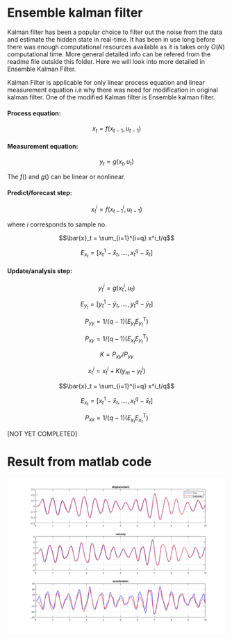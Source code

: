 # Ensemble kalman filter

Kalman filter has been a popular choice to filter out the noise from the data and estimate the hidden state in real-time. It has been in use long before there was enough  computational resources available as it is takes only $O(N)$ computational time. More general detailed info can be refered from the readme file outside this folder. Here we will look into more detailed in Ensemble Kalman Filter.

Kalman Filter is applicable for only linear process equation and linear measurement equation i.e why there was need for modification in original kalman filter. One of the modified Kalman filter is Ensemble kalman filter. 

#### Process equation:
$$x_{t} = f(x_{t-1},u_{t-1})$$

#### Measurement equation:
$$y_{t} = g(x_t,u_t)$$

The $f()$ and $g()$ can be linear or nonlinear.

#### Predict/forecast step:
$$x^i_t = f(x^i_{t-1},u_{t-1})$$  

where $i$ corresponds to sample no.

```math
\bar{x}_t = \sum_{i=1}^{i=q} x^i_t/q
```

$$E_{x_t} = [x^1_t-\bar{x}_t,....,x^q_t-\bar{x}_t ]$$

#### Update/analysis step:
$$y^i_t = g(x^i_t,u_t)$$

$$E_{y_t} = [y^1_t-\bar{y}_t,....,y^q_t-\bar{y}_t ]$$

$$P_{yy} = 1/(q-1)(E_{y_t}E_{y_t}^{\text{T}})$$

$$P_{xy} = 1/(q-1)(E_{x_t}E_{y_t}^{\text{T}})$$

$$K =  P_{xy}/P_{yy}$$

$$x^i_t = x^i_t + K(y_m - y^i_t)$$

```math
\bar{x}_t = \sum_{i=1}^{i=q} x^i_t/q
```

$$E_{x_t} = [x^1_t-\bar{x}_t,....,x^q_t-\bar{x}_t ]$$

$$P_{xx} = 1/(q-1)(E_{x_t}E_{x_t}^{\text{T}})$$

[NOT YET COMPLETED]



















# Result from matlab code


<img width="1163" alt="Result_from_matlab" src="Result_from_matlab.png">
